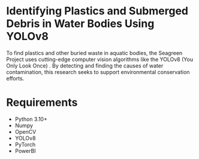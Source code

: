 # Identifying Plastics and Submerged Debris in Water Bodies Using YOLOv8

To find plastics and other buried waste in aquatic bodies, the Seagreen Project uses cutting-edge computer vision algorithms like the YOLOv8 (You Only Look Once) . By detecting and finding the causes of water contamination, this research seeks to support environmental conservation efforts.

# Requirements
- Python 3.10+
- Numpy
- OpenCV
- YOLOv8
- PyTorch
- PowerBI
